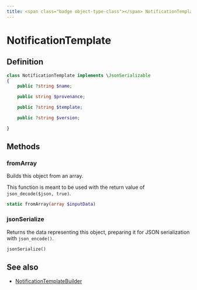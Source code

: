```yaml
---
title: <span class="badge object-type-class"></span> NotificationTemplate
---
```

# <span class="badge object-type-class"></span> NotificationTemplate

## Definition

```php
class NotificationTemplate implements \JsonSerializable
{
    public ?string $name;

    public string $provenance;

    public ?string $template;

    public ?string $version;

}
```
## Methods

### <span class="badge object-method"></span> fromArray

Builds this object from an array.

This function is meant to be used with the return value of `json_decode($json, true)`.

```php
static fromArray(array $inputData)
```

### <span class="badge object-method"></span> jsonSerialize

Returns the data representing this object, preparing it for JSON serialization with `json_encode()`.

```php
jsonSerialize()
```

## See also

 * <span class="badge builder"></span> [NotificationTemplateBuilder](./builder-NotificationTemplateBuilder.md)

